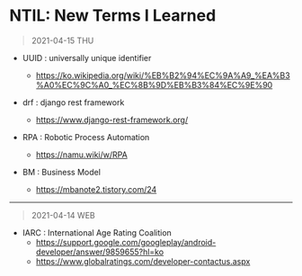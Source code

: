 # NTIL: New Terms I Learned

> 2021-04-15 THU

- UUID : universally unique identifier
  - https://ko.wikipedia.org/wiki/%EB%B2%94%EC%9A%A9_%EA%B3%A0%EC%9C%A0_%EC%8B%9D%EB%B3%84%EC%9E%90

- drf : django rest framework
  - https://www.django-rest-framework.org/

- RPA : Robotic Process Automation
  - https://namu.wiki/w/RPA

- BM : Business Model
  - https://mbanote2.tistory.com/24

---

> 2021-04-14 WEB

- IARC : International Age Rating Coalition
  - https://support.google.com/googleplay/android-developer/answer/9859655?hl=ko
  - https://www.globalratings.com/developer-contactus.aspx
